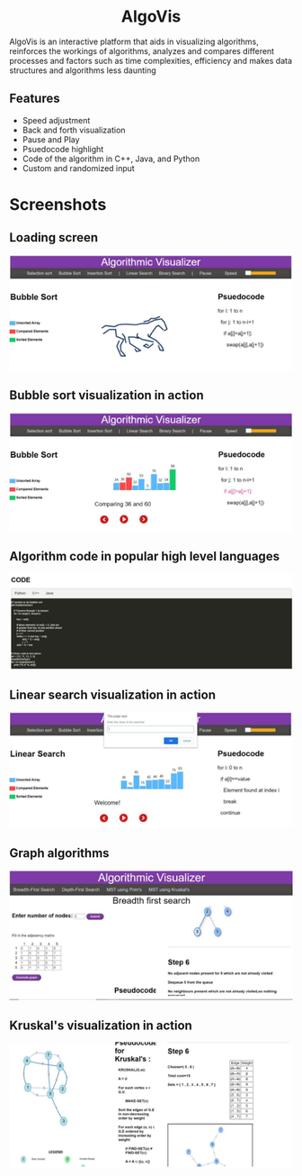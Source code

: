 <h1 align="center">AlgoVis</h1>

<p>
AlgoVis is an interactive platform that aids in visualizing algorithms, reinforces the workings of algorithms, analyzes and compares different processes and factors such as time complexities, efficiency and makes data structures and algorithms less daunting
</p>
<p>
<h2> Features </h2> 
 <ul>
  <li> Speed adjustment </li>
  <li> Back and forth visualization </li>
  <li> Pause and Play </li>
  <li> Psuedocode highlight </li>
  <li> Code of the algorithm in C++, Java, and Python </li>
  <li> Custom and randomized input </li> 
 </ul>
</p>
<p>
  <h1> Screenshots </h1>
  <h2> Loading screen </h2>
  <img src="https://github.com/VaibhaveS/AlgoVis/blob/main/www/1.PNG">
  <h2> Bubble sort visualization in action </h2>
  <img src="https://github.com/VaibhaveS/AlgoVis/blob/main/www/2.PNG">
  <h2> Algorithm code in popular high level languages </h2>
  <img src="https://github.com/VaibhaveS/AlgoVis/blob/main/www/3.PNG">
  <h2> Linear search visualization in action </h2>
  <img src="https://github.com/VaibhaveS/AlgoVis/blob/main/www/4.PNG">
  <h2> Graph algorithms </h2>
  <img src="https://github.com/VaibhaveS/AlgoVis/blob/main/www/5.PNG">
  <h2> Kruskal's visualization in action </h2>
  <img src="https://github.com/VaibhaveS/AlgoVis/blob/main/www/6.PNG">
</p>

